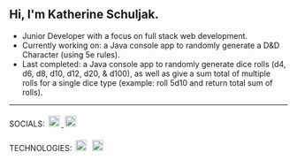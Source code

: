 ## Hi, I'm Katherine Schuljak.
- Junior Developer with a focus on full stack web development.   
- Currently working on: a Java console app to randomly generate a D&D Character (using 5e rules).
- Last completed: a Java console app to randomly generate dice rolls (d4, d6, d8, d10, d12, d20, & d100), as well as give a sum total of multiple rolls for a single dice type (example: roll 5d10 and return total sum of rolls).
   
---
   
<div id="Social Icons">
  <span>SOCIALS: </span>
  <a href="https://www.linkedin.com/in/kschuljak">
    <img width="20px" vspace="5" hspace="3" src="https://cdn.jsdelivr.net/npm/simple-icons@7.19.0/icons/linkedin.svg" alt="LinkedIn Icon" />
  </a>  
  <a href="https://codepen.io/kschuljak">
    <img width="20px" vspace="5" hspace="3" src="https://cdn.jsdelivr.net/npm/simple-icons@7.19.0/icons/codepen.svg" alt="CodePen Icon" />
  </a>
</div>
   
      
TECHNOLOGIES:
<img width="20px" vspace="5" hspace="3" src="https://raw.githubusercontent.com/jmnote/z-icons/master/svg/javascript.svg" alt="JavaScript" />
<img width="20px" vspace="5" hspace="3" src="https://raw.githubusercontent.com/jmnote/z-icons/master/svg/java.svg" alt="Java" />




<!--
**kschuljak/kschuljak** is a ✨ _special_ ✨ repository because its `README.md` (this file) appears on your GitHub profile.

Here are some ideas to get you started:

- 🔭 I’m currently working on ...
- 🌱 I’m currently learning ...
- 👯 I’m looking to collaborate on ...
- 🤔 I’m looking for help with ...
- 💬 Ask me about ...
- 📫 How to reach me: ...
- 😄 Pronouns: ...
- ⚡ Fun fact: ...
-->
